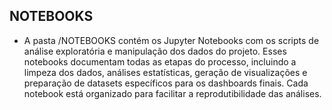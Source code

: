 ## NOTEBOOKS

- A pasta /NOTEBOOKS contém os Jupyter Notebooks com os scripts de análise exploratória e manipulação dos dados do projeto. Esses notebooks documentam todas as etapas do processo, incluindo a limpeza dos dados, análises estatísticas, geração de visualizações e preparação de datasets específicos para os dashboards finais. Cada notebook está organizado para facilitar a reprodutibilidade das análises.
